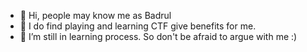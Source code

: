- 👋 Hi, people may know me as Badrul
- 👀 I do find playing and learning CTF give benefits for me.
- 🌱 I’m still in learning process. So don't be afraid to argue with me :)

<!---
6D756E6972/6D756E6972 is a ✨ special ✨ repository because its `README.md` (this file) appears on your GitHub profile.
You can click the Preview link to take a look at your changes.
--->

